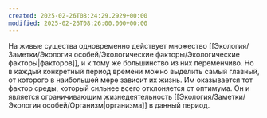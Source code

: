 ```yaml
---
created: 2025-02-26T08:24:29.2929+00:00
modified: 2025-02-26T08:26:00.000+00:00
---
```

На живые существа одновременно действует множество [[Экология/Заметки/Экология особей/Экологические факторы/Экологические факторы|факторов]], и к тому же большинство из них переменчиво. Но в каждый конкретный период времени можно выделить самый главный, от которого в наибольшей мере зависит их жизнь. Им оказывается тот фактор среды, который сильнее всего отклоняется от оптимума. Он и является ограничивающим жизнедеятельность [[Экология/Заметки/Экология особей/Организм|организма]] в данный период.